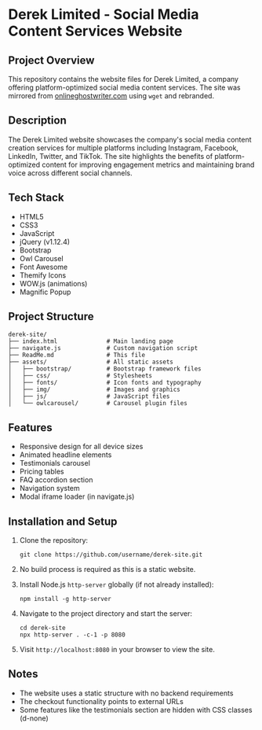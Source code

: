 # Derek Limited - Social Media Content Services Website

## Project Overview

This repository contains the website files for Derek Limited, a company offering platform-optimized social media content services. The site was mirrored from [onlineghostwriter.com](https://www.onlineghostwriter.com/) using `wget` and rebranded.

## Description

The Derek Limited website showcases the company's social media content creation services for multiple platforms including Instagram, Facebook, LinkedIn, Twitter, and TikTok. The site highlights the benefits of platform-optimized content for improving engagement metrics and maintaining brand voice across different social channels.

## Tech Stack

-   HTML5
-   CSS3
-   JavaScript
-   jQuery (v1.12.4)
-   Bootstrap
-   Owl Carousel
-   Font Awesome
-   Themify Icons
-   WOW.js (animations)
-   Magnific Popup

## Project Structure

```
derek-site/
├── index.html              # Main landing page
├── navigate.js             # Custom navigation script
├── ReadMe.md               # This file
├── assets/                 # All static assets
│   ├── bootstrap/          # Bootstrap framework files
│   ├── css/                # Stylesheets
│   ├── fonts/              # Icon fonts and typography
│   ├── img/                # Images and graphics
│   ├── js/                 # JavaScript files
│   └── owlcarousel/        # Carousel plugin files
```

## Features

-   Responsive design for all device sizes
-   Animated headline elements
-   Testimonials carousel
-   Pricing tables
-   FAQ accordion section
-   Navigation system
-   Modal iframe loader (in navigate.js)

## Installation and Setup

1. Clone the repository:

    ```
    git clone https://github.com/username/derek-site.git
    ```

2. No build process is required as this is a static website.

3. Install Node.js `http-server` globally (if not already installed):

    ```
    npm install -g http-server
    ```

4. Navigate to the project directory and start the server:

    ```
    cd derek-site
    npx http-server . -c-1 -p 8080
    ```

5. Visit `http://localhost:8080` in your browser to view the site.

## Notes

-   The website uses a static structure with no backend requirements
-   The checkout functionality points to external URLs
-   Some features like the testimonials section are hidden with CSS classes (d-none)
